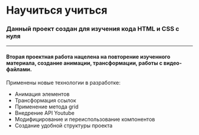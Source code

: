 # Научиться учиться
### Данный проект создан для изучения кода HTML и CSS с нуля
-------------------
#### Вторая проектная работа нацелена на повторение изученного материала, создание анимации, трансформации, работы с видео-файлами.
Применены новые технологии в разработке:
* Анимация элементов
* Трансформация ссылок
* Применение метода grid
* Внедрение API Youtube
* Модифицирование и переиспользование компонентов
* Создание удобной структуры проекта